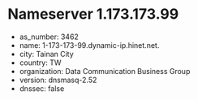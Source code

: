 # Nameserver 1.173.173.99

* as_number: 3462
* name: 1-173-173-99.dynamic-ip.hinet.net.
* city: Tainan City
* country: TW
* organization: Data Communication Business Group
* version: dnsmasq-2.52
* dnssec: false
